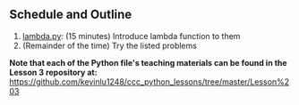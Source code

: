 ## Schedule and Outline
1. [lambda.py](https://github.com/kevinlu1248/ccc_python_lessons/tree/master/Lesson%203/lambda.py): (15 minutes) Introduce lambda function to them
2. (Remainder of the time) Try the listed problems

**Note that each of the Python file's teaching materials can be found in the Lesson 3 repository at:**
https://github.com/kevinlu1248/ccc_python_lessons/tree/master/Lesson%203